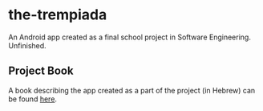 # the-trempiada

An Android app created as a final school project in Software Engineering. Unfinished.

## Project Book
A book describing the app created as a part of the project (in Hebrew) can be found [here](https://drive.google.com/file/d/1r9wRXbHNWrQD6uEwH_iTluGW1r7zg4wK/view?usp=sharing). 
